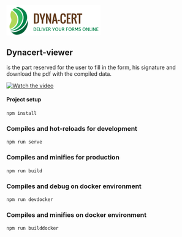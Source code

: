![Dynacert](https://raw.githubusercontent.com/ifuschini/dynacert/master/dynacert-builder/public/images/logo.png)

## Dynacert-viewer

is the part reserved for the user to fill in the form, his signature and download the pdf with the compiled data.

[![Watch the video](https://img.youtube.com/vi/xRRvHbS7ZG4/0.jpg)](https://youtu.be/xRRvHbS7ZG4)


#### Project setup

```
npm install
```

### Compiles and hot-reloads for development
```
npm run serve
```

### Compiles and minifies for production
```
npm run build
```

### Compiles and debug on docker environment

```
npm run devdocker
```

### Compiles and minifies on docker environment

```
npm run builddocker
```

